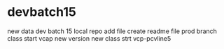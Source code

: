 # devbatch15
new data dev batch 15
local repo add file 
create readme file prod branch 
class start vcap new version
new class strt vcp-pcvline5

